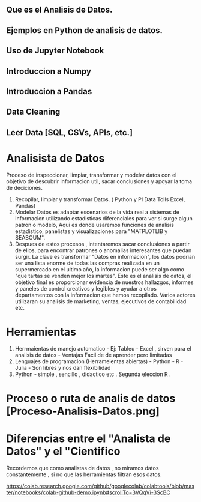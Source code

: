 ## Que es el Analisis de Datos.
## Ejemplos en Python de analisis de datos.
## Uso de Jupyter Notebook
## Introduccion a Numpy
## Introduccion a Pandas
## Data Cleaning
## Leer Data [SQL, CSVs, APIs, etc.]




# Analisista de Datos
Proceso de inspeccionar, limpiar, transformar y modelar datos con el objetivo
de descubrir informacion util, sacar conclusiones y apoyar la toma de deciciones.
1. Recopilar, limpiar y transformar Datos. ( Python y PI Data Tolls Excel, Pandas)
2. Modelar Datos es adaptar escenarios de la vida real a sistemas de informacion utilizando estadisticas diferenciales para ver si surge algun patron o modelo, Aqui es donde usaremos funciones de analisis estadistico,
panelistas y visualizaciones para "MATPLOTLIB y SEABOUM".
3. Despues de estos procesos ,  intentaremos sacar conclusiones a partir de ellos, para encontrar patrones o anomalias interesantes que puedan surgir.
La clave es transformar "Datos en informacion", los datos podrian ser una lista enorme de todas las compras realizada en un supermercado en el ultimo año, la informacion puede ser algo como "que tartas se venden mejor los martes".
Este es el analisis de datos, el objetivo final es proporcionar evidencia de nuestros hallazgos, informes y paneles de control creativos y legibles y ayudar a otros departamentos con la informacion que hemos recopilado. Varios actores utilizaran su analisis de marketing, ventas, ejecutivos de contabilidad etc.

# Herramientas 

1. Herrmaientas de manejo automatico - Ej: Tableu - Excel , sirven para el analisis de datos - Ventajas  Facil de de aprender pero limitadas
2. Lenguajes de programacion (Herrameientas abiertas) - Python - R - Julia - Son libres y nos dan flexibilidad
3.  Python - simple , sencillo , didactico etc . Segunda eleccion R . 

# Proceso o ruta de analis de datos [Proceso-Analisis-Datos.png]

# Diferencias entre el "Analista de Datos" y el "Cientifico

Recordemos que como analistas de datos , no miramos datos constantemente , si no que las herramientas filtran esos datos. 

https://colab.research.google.com/github/googlecolab/colabtools/blob/master/notebooks/colab-github-demo.ipynb#scrollTo=3VQqVi-3ScBC

